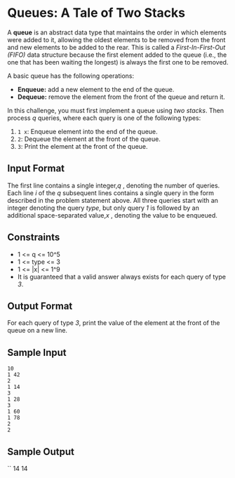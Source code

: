 # Queues: A Tale of Two Stacks
A **queue** is an abstract data type that maintains the order in which elements were added to it, allowing the oldest elements to be removed from the front and new elements to be added to the rear. This is called a *First-In-First-Out (FIFO)* data structure because the first element added to the queue (i.e., the one that has been waiting the longest) is always the first one to be removed.

A basic queue has the following operations:

- **Enqueue:** add a new element to the end of the queue.
- **Dequeue:** remove the element from the front of the queue and return it.

In this challenge, you must first implement a queue using *two stacks*. Then process *q* queries, where each query is one of the following  types:

1. `1 x`: Enqueue element  into the end of the queue.
2. `2`: Dequeue the element at the front of the queue.
3. `3`: Print the element at the front of the queue.

## Input Format

The first line contains a single integer,*q* , denoting the number of queries.
Each line *i* of the *q* subsequent lines contains a single query in the form described in the problem statement above. All three queries start with an integer denoting the query *type*, but only query *1* is followed by an additional space-separated value,*x* , denoting the value to be enqueued.

## Constraints

- 1 <= q <= 10^5
- 1 <= type <= 3
- 1 <= |x| <= 1^9
- It is guaranteed that a valid answer always exists for each query of type *3*.

## Output Format

For each query of type *3*, print the value of the element at the front of the queue on a new line.

## Sample Input

```
10
1 42
2
1 14
3
1 28
3
1 60
1 78
2
2
```

## Sample Output

``
14
14
```
